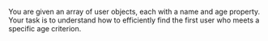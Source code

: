 You are given an array of user objects, each with a name and age property. Your task is to understand how to efficiently find the first user who meets a specific age criterion.